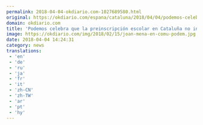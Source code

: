 ```yaml
---
permalink: 2018-04-04-okdiario.com-1027689580.html
original: https://okdiario.com/espana/cataluna/2018/04/04/podemos-celebra-que-preinscripcion-escolar-cataluna-no-incluya-espanol-como-lengua-vehicular-2065844
domain: okdiario.com
title: 'Podemos celebra que la preinscripción escolar en Cataluña no incluya el español como lengua vehicular'
image: https://okdiario.com/img/2018/02/15/joan-mena-en-comu-podem.jpg
date: 2018-04-04 14:24:31
category: news
translations: 
 - 'en'
 - 'de'
 - 'ru'
 - 'ja'
 - 'fr'
 - 'it'
 - 'zh-CN'
 - 'zh-TW'
 - 'ar'
 - 'pt'
 - 'hy'
---
```


